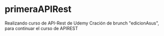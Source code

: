 # primeraAPIRest
Realizando curso de API-Rest de Udemy
Cración de brunch "edicionAsus", para continuar el curso de APIREST
